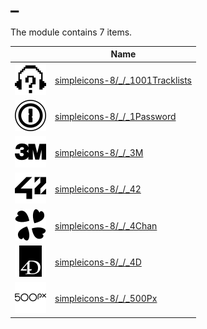 # _

The module contains 7 items.



| |Name|
|:---:|---|
| ![illustration of simpleicons-8/_/_1001Tracklists](../../simpleicons-8/_/_1001Tracklists.png) | [simpleicons-8/_/_1001Tracklists](../../simpleicons-8/_/_1001Tracklists.md) |
| ![illustration of simpleicons-8/_/_1Password](../../simpleicons-8/_/_1Password.png) | [simpleicons-8/_/_1Password](../../simpleicons-8/_/_1Password.md) |
| ![illustration of simpleicons-8/_/_3M](../../simpleicons-8/_/_3M.png) | [simpleicons-8/_/_3M](../../simpleicons-8/_/_3M.md) |
| ![illustration of simpleicons-8/_/_42](../../simpleicons-8/_/_42.png) | [simpleicons-8/_/_42](../../simpleicons-8/_/_42.md) |
| ![illustration of simpleicons-8/_/_4Chan](../../simpleicons-8/_/_4Chan.png) | [simpleicons-8/_/_4Chan](../../simpleicons-8/_/_4Chan.md) |
| ![illustration of simpleicons-8/_/_4D](../../simpleicons-8/_/_4D.png) | [simpleicons-8/_/_4D](../../simpleicons-8/_/_4D.md) |
| ![illustration of simpleicons-8/_/_500Px](../../simpleicons-8/_/_500Px.png) | [simpleicons-8/_/_500Px](../../simpleicons-8/_/_500Px.md) |



